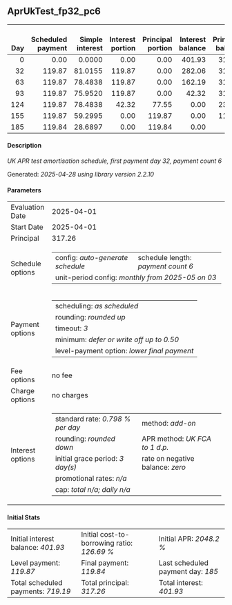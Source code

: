 <h2>AprUkTest_fp32_pc6</h2>
<table>
    <thead style="vertical-align: bottom;">
        <th style="text-align: right;">Day</th>
        <th style="text-align: right;">Scheduled payment</th>
        <th style="text-align: right;">Simple interest</th>
        <th style="text-align: right;">Interest portion</th>
        <th style="text-align: right;">Principal portion</th>
        <th style="text-align: right;">Interest balance</th>
        <th style="text-align: right;">Principal balance</th>
        <th style="text-align: right;">Total simple interest</th>
        <th style="text-align: right;">Total interest</th>
        <th style="text-align: right;">Total principal</th>
    </thead>
    <tr style="text-align: right;">
        <td class="ci00">0</td>
        <td class="ci01" style="white-space: nowrap;">0.00</td>
        <td class="ci02">0.0000</td>
        <td class="ci03">0.00</td>
        <td class="ci04">0.00</td>
        <td class="ci05">401.93</td>
        <td class="ci06">317.26</td>
        <td class="ci07">0.0000</td>
        <td class="ci08">0.00</td>
        <td class="ci09">0.00</td>
    </tr>
    <tr style="text-align: right;">
        <td class="ci00">32</td>
        <td class="ci01" style="white-space: nowrap;">119.87</td>
        <td class="ci02">81.0155</td>
        <td class="ci03">119.87</td>
        <td class="ci04">0.00</td>
        <td class="ci05">282.06</td>
        <td class="ci06">317.26</td>
        <td class="ci07">81.0155</td>
        <td class="ci08">119.87</td>
        <td class="ci09">0.00</td>
    </tr>
    <tr style="text-align: right;">
        <td class="ci00">63</td>
        <td class="ci01" style="white-space: nowrap;">119.87</td>
        <td class="ci02">78.4838</td>
        <td class="ci03">119.87</td>
        <td class="ci04">0.00</td>
        <td class="ci05">162.19</td>
        <td class="ci06">317.26</td>
        <td class="ci07">159.4993</td>
        <td class="ci08">239.74</td>
        <td class="ci09">0.00</td>
    </tr>
    <tr style="text-align: right;">
        <td class="ci00">93</td>
        <td class="ci01" style="white-space: nowrap;">119.87</td>
        <td class="ci02">75.9520</td>
        <td class="ci03">119.87</td>
        <td class="ci04">0.00</td>
        <td class="ci05">42.32</td>
        <td class="ci06">317.26</td>
        <td class="ci07">235.4513</td>
        <td class="ci08">359.61</td>
        <td class="ci09">0.00</td>
    </tr>
    <tr style="text-align: right;">
        <td class="ci00">124</td>
        <td class="ci01" style="white-space: nowrap;">119.87</td>
        <td class="ci02">78.4838</td>
        <td class="ci03">42.32</td>
        <td class="ci04">77.55</td>
        <td class="ci05">0.00</td>
        <td class="ci06">239.71</td>
        <td class="ci07">313.9351</td>
        <td class="ci08">401.93</td>
        <td class="ci09">77.55</td>
    </tr>
    <tr style="text-align: right;">
        <td class="ci00">155</td>
        <td class="ci01" style="white-space: nowrap;">119.87</td>
        <td class="ci02">59.2995</td>
        <td class="ci03">0.00</td>
        <td class="ci04">119.87</td>
        <td class="ci05">0.00</td>
        <td class="ci06">119.84</td>
        <td class="ci07">373.2346</td>
        <td class="ci08">401.93</td>
        <td class="ci09">197.42</td>
    </tr>
    <tr style="text-align: right;">
        <td class="ci00">185</td>
        <td class="ci01" style="white-space: nowrap;">119.84</td>
        <td class="ci02">28.6897</td>
        <td class="ci03">0.00</td>
        <td class="ci04">119.84</td>
        <td class="ci05">0.00</td>
        <td class="ci06">0.00</td>
        <td class="ci07">401.9243</td>
        <td class="ci08">401.93</td>
        <td class="ci09">317.26</td>
    </tr>
</table>
<h4>Description</h4>
<p><i>UK APR test amortisation schedule, first payment day 32, payment count 6</i></p>
<p>Generated: <i>2025-04-28 using library version 2.2.10</i></p>
<h4>Parameters</h4>
<table>
    <tr>
        <td>Evaluation Date</td>
        <td>2025-04-01</td>
    </tr>
    <tr>
        <td>Start Date</td>
        <td>2025-04-01</td>
    </tr>
    <tr>
        <td>Principal</td>
        <td>317.26</td>
    </tr>
    <tr>
        <td>Schedule options</td>
        <td>
            <table>
                <tr>
                    <td>config: <i>auto-generate schedule</i></td>
                    <td>schedule length: <i><i>payment count</i> 6</i></td>
                </tr>
                <tr>
                    <td colspan="2" style="white-space: nowrap;">unit-period config: <i>monthly from 2025-05 on 03</i></td>
                </tr>
            </table>
        </td>
    </tr>
    <tr>
        <td>Payment options</td>
        <td>
            <table>
                <tr>
                    <td>scheduling: <i>as scheduled</i></td>
                </tr>
                <tr>
                    <td>rounding: <i>rounded up</i></td>
                </tr>
                <tr>
                    <td>timeout: <i>3</i></td>
                </tr>
                <tr>
                    <td>minimum: <i>defer&nbsp;or&nbsp;write&nbsp;off&nbsp;up&nbsp;to&nbsp;0.50</i></td>
                </tr>
                <tr>
                    <td>level-payment option: <i>lower&nbsp;final&nbsp;payment</i></td>
                </tr>
            </table>
        </td>
    </tr>
    <tr>
        <td>Fee options</td>
        <td>no fee
        </td>
    </tr>
    <tr>
        <td>Charge options</td>
        <td>no charges
        </td>
    </tr>
    <tr>
        <td>Interest options</td>
        <td>
            <table>
                <tr>
                    <td>standard rate: <i>0.798 % per day</i></td>
                    <td>method: <i>add-on</i></td>
                </tr>
                <tr>
                    <td>rounding: <i>rounded down</i></td>
                    <td>APR method: <i>UK FCA to 1 d.p.</i></td>
                </tr>
                <tr>
                    <td>initial grace period: <i>3 day(s)</i></td>
                    <td>rate on negative balance: <i>zero</i></td>
                </tr>
                <tr>
                    <td colspan="2">promotional rates: <i><i>n/a</i></i></td>
                </tr>
                <tr>
                    <td colspan="2">cap: <i>total <i>n/a</i>; daily <i>n/a</i></td>
                </tr>
            </table>
        </td>
    </tr>
</table>
<h4>Initial Stats</h4>
<table>
    <tr>
        <td>Initial interest balance: <i>401.93</i></td>
        <td>Initial cost-to-borrowing ratio: <i>126.69 %</i></td>
        <td>Initial APR: <i>2048.2 %</i></td>
    </tr>
    <tr>
        <td>Level payment: <i>119.87</i></td>
        <td>Final payment: <i>119.84</i></td>
        <td>Last scheduled payment day: <i>185</i></td>
    </tr>
    <tr>
        <td>Total scheduled payments: <i>719.19</i></td>
        <td>Total principal: <i>317.26</i></td>
        <td>Total interest: <i>401.93</i></td>
    </tr>
</table>
